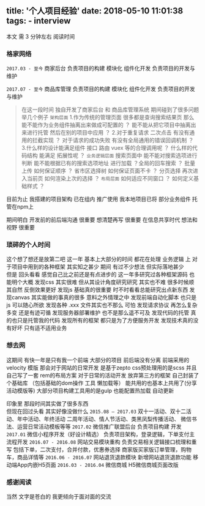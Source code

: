 title: '个人项目经验'
date: 2018-05-10 11:01:38
tags:
    - interview
---

本文 需 3 分钟左右 阅读时间
<!--more-->

### 格家网络

`2017.03 - 至今` 
商家后台 
负责项目的构建 模块化 组件化开发
负责项目的开发与维护

`2017.07 - 至今`
商品库管理
负责项目的构建 模块化 组件化开发
负责项目的开发与维护
>在这一段时间 
独自开发了商家后台 和 商品库管理系统
期间碰到了很多问题 举几个例子
`架构层面`
1.作为传统的管理页面 很多都是查询搜索结果页 那么 
能不能作为业务组件抽离出来做成可配置的 ？
能不能从把它项目中抽离出来进行托管 然后在别的项目中应用 ？
2.对于重复请求 二次点击 有没有通用的拦截实现 ？
对于请求的成功失败 有没有全局通用的错误回调机制 ？
3.什么样的设计能满足组件 接口 路由 vuex 等的合理调用呢 ？
什么样的代码结构 能满足 拓展性呢 ？
`业务逻辑层面`
搜索页面中 能不能对搜索选项进行判断 能不能根据已有的搜索选项地址 进行加载 ？全局的回车搜索 ？
批量上传 如何保证顺序 ？
省市区选择树 如何保证页面不卡 ？
分页选择 再次进入当前页 如何渲染上次的选择 ？
`布局层面` 
如何适应不同窗口 ？
如何定义基础样式 ？

目前为止 我搭建的项目架构 已在组内 推广使用
我本地项目已将 部分业务组件 托管在npm上

期间明白 
开发前的前后端沟通 很重要
想清楚再写 很重要
在信息共享时代 想法和视野 很重要

### 琐碎的个人时间

这个想了想还是放第二吧
这一年 基本上大部分的时间 都花在处理 业务逻辑 上 
对于项目中用到的各种框架 其实知之甚少
期间 有过不少想法 但实际落地甚少  
但是 回头看看 感觉自己比之前还是有点进步的
这一年多研究过各种框架源码 也能明个大概 
发现css 其实很难 但从其设计角度研究研究 其实也不难 很多时候顺其自然 反倒效果更好
发现js  基础真的很重要  时不时看看总能研究出点新东西
发现canvas 其实能做的事真的很多 意料之外情理之中
发现前端自动化脚本 也只是js 可以随心所欲
发现各种 .xxx 文件其实也不那么 可怕
发现请求协议 再怎么复杂多变 还是有迹可循
发现服务器部署维护 也不是那么遥不可及 
发现代码的托管 真的也只是托管我的代码
发现所有的框架 都只是为了方便服务开发
发现技术真的没有好坏 只有适不适用业务

### 想去网
这期间 有快一年是只有我一个前端
大部分的项目 前后端没有分离 前端采用的 velocity 模版
那会对于网站的日常开发 是基于zepto 
css预处理用的是scss 并且自己写了一套 rem的布局方案
对于日常的活动开发 放弃第三方的框架 自己封装了个基础库 （包括基础的dom操作 工具 懒加载等） 
能共用的也基本上共用了(分享 活动模版等)
大部分项目构建工具用的是gulp 也能配置热加载 自动更新

印象里 那段时间其实做了很多东西  
但现在回过头看 其实好像没做什么
`2015.08 – 2017.03`
   双十一活动、双十二活动、年中活动、年终活动
   二周年活动、情人节活动、类黑凤梨传播活动、
   微信书法、运营日常活动模板等等
`2017.02`
   微信推广联盟后台
   负责项目构建 开发
`2017.01`
   微信小程序开发（好设计精选）
   负责项目架构，登录逻辑，下单支付主流程开发
`2016.07 - 2016.08`
   网站交易模块重构
   负责交易相关逻辑接口梳理和重写
   包括下单，二次支付，合并付款，优惠券选择
   商家版买家版订单管理，购物车，商品详情等
`2016.06 - 2016.07`
   网站退货退款模块
   新增网站退货退款功能
   移动端App内嵌H5页面
`2016.03 - 2016.04`
   微信商城
   H5微信商城页面改版
   
### 感谢阅读
当然 文字是苍白的 我更倾向于面对面的交流
